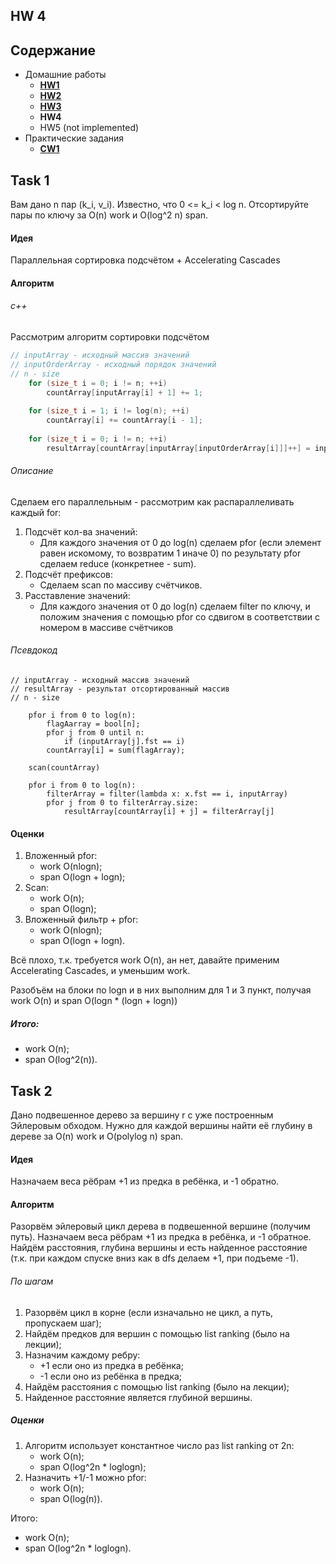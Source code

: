 ## HW 4

## Содержание

* Домашние работы
    * [**HW1**](./../HW1/README.md)
    * [**HW2**](./../HW2/README.md)
    * [**HW3**](./../HW3/README.md)
    * **HW4**
    * HW5 (not implemented)
* Практические задания
    * [**CW1**](./../CW1/README.md)

## Task 1

Вам дано n пар (k_i, v_i). Известно, что 0 <= k_i < log n. Отсортируйте пары по ключу за O(n) work и O(log^2 n) span.

#### Идея

Параллельная сортировка подсчётом + Accelerating Cascades

#### Алгоритм

###### c++

Рассмотрим алгоритм сортировки подсчётом

```c++
// inputArray - исходный массив значений
// inputOrderArray - исходный порядок значений
// n - size
	for (size_t i = 0; i != n; ++i)
		countArray[inputArray[i] + 1] += 1;
		
	for (size_t i = 1; i != log(n); ++i)
		countArray[i] += countArray[i - 1];
		
	for (size_t i = 0; i != n; ++i)
		resultArray[countArray[inputArray[inputOrderArray[i]]]++] = inputOrderArray[i];
```

###### Описание

Сделаем его параллельным - рассмотрим как распараллеливать каждый for:

1. Подсчёт кол-ва значений:
    * Для каждого значения от 0 до log(n) сделаем pfor (если элемент равен искомому, то возвратим 1 иначе 0) по
      результату pfor сделаем reduce (конкретнее - sum).
2. Подсчёт префиксов:
    * Сделаем scan по массиву счётчиков.
3. Расставление значений:
    * Для каждого значения от 0 до log(n) сделаем filter по ключу, и положим значения с помощью pfor со сдвигом в
      соответствии с номером в массиве счётчиков

###### Псевдокод

```
// inputArray - исходный массив значений
// resultArray - результат отсортированный массив
// n - size

	pfor i from 0 to log(n):
	    flagAarray = bool[n];
	    pfor j from 0 until n:
	        if (inputArray[j].fst == i)
	    countArray[i] = sum(flagArray);
		
	scan(countArray)
	
	pfor i from 0 to log(n):
	    filterArray = filter(lambda x: x.fst == i, inputArray)
	    pfor j from 0 to filterArray.size:
	        resultArray[countArray[i] + j] = filterArray[j]
```

#### Оценки

1. Вложенный pfor:
    * work O(nlogn);
    * span O(logn + logn);
2. Scan:
    * work O(n);
    * span O(logn);
3. Вложенный фильтр + pfor:
    * work O(nlogn);
    * span O(logn + logn).

Всё плохо, т.к. требуется work O(n), ан нет, давайте применим Accelerating Cascades, и уменьшим work.

Разобъём на блоки по logn и в них выполним для 1 и 3 пункт, получая work O(n) и span O(logn * (logn + logn))

##### Итого:

* work O(n);
* span O(log^2(n)).

## Task 2

Дано подвешенное дерево за вершину r с уже построенным Эйлеровым обходом. Нужно для каждой вершины найти её глубину в
дереве за O(n) work и O(polylog n) span.

#### Идея

Назначаем веса рёбрам +1 из предка в ребёнка, и -1 обратно.

#### Алгоритм

Разорвём эйлеровый цикл дерева в подвешенной вершине (получим путь). Назначаем веса рёбрам +1 из предка в ребёнка, и -1
обратное. Найдём расстояния, глубина вершины и есть найденное расстояние (т.к. при каждом спуске вниз как в dfs делаем
+1, при подъеме -1).

###### По шагам

1. Разорвём цикл в корне (если изначально не цикл, а путь, пропускаем шаг);
2. Найдём предков для вершин с помощью list ranking (было на лекции);
3. Назначим каждому ребру:
    * +1 если оно из предка в ребёнка;
    * -1 если оно из ребёнка в предка;
4. Найдём расстояния с помощью list ranking (было на лекции);
5. Найденное расстояние является глубиной вершины.

##### Оценки

1. Алгоритм использует константное число раз list ranking от 2n:
    * work O(n);
    * span O(log^2n * loglogn);
2. Назначить +1/-1 можно pfor:
    * work O(n);
    * span O(log(n)).

Итого:

* work O(n);
* span O(log^2n * loglogn).
